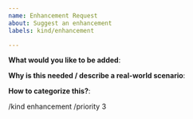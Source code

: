 ```yaml
---
name: Enhancement Request
about: Suggest an enhancement
labels: kind/enhancement

---
```


**What would you like to be added**:

**Why is this needed / describe a real-world scenario**:

**How to categorize this?**:
<!--
Please select kind, and priority for this issue. This helps the community categorizing it.
Replace below with those what fit best in your opinion. You can use identifiers multiple times, one per row.
"/kind" identifiers:     api-change|cleanup|discussion|enhancement|impediment|poc|technical-debt|test
"/priority" identifiers: 1|2|3|4|5 (ordered from greatest to least)
-->
/kind enhancement
/priority 3